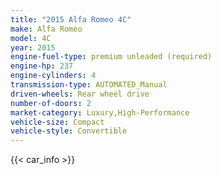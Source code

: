 ```yaml
---
title: "2015 Alfa Romeo 4C"
make: Alfa Romeo
model: 4C
year: 2015
engine-fuel-type: premium unleaded (required)
engine-hp: 237
engine-cylinders: 4
transmission-type: AUTOMATED_Manual
driven-wheels: Rear wheel drive
number-of-doors: 2
market-category: Luxury,High-Performance
vehicle-size: Compact
vehicle-style: Convertible
---
```


{{< car_info >}}

